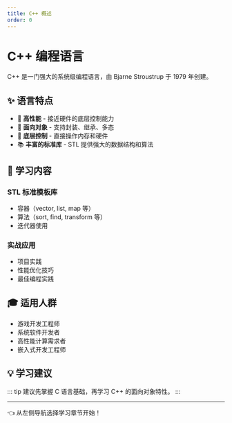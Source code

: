 ```yaml
---
title: C++ 概述
order: 0
---
```


# C++ 编程语言

C++ 是一门强大的系统级编程语言，由 Bjarne Stroustrup 于 1979 年创建。

## ✨ 语言特点

- 🚀 **高性能** - 接近硬件的底层控制能力
- 🎯 **面向对象** - 支持封装、继承、多态
- 🔧 **底层控制** - 直接操作内存和硬件
- 📚 **丰富的标准库** - STL 提供强大的数据结构和算法

## 📖 学习内容

### STL 标准模板库
- 容器（vector, list, map 等）
- 算法（sort, find, transform 等）
- 迭代器使用

### 实战应用
- 项目实践
- 性能优化技巧
- 最佳编程实践

## 🎓 适用人群

- 游戏开发工程师
- 系统软件开发者
- 高性能计算需求者
- 嵌入式开发工程师

## 💡 学习建议

::: tip
建议先掌握 C 语言基础，再学习 C++ 的面向对象特性。
:::

---

👈 从左侧导航选择学习章节开始！

